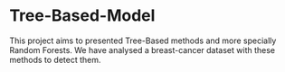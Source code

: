 # Tree-Based-Model

This project aims to presented Tree-Based methods and more specially Random Forests. We have analysed a breast-cancer dataset with these methods to detect them.
